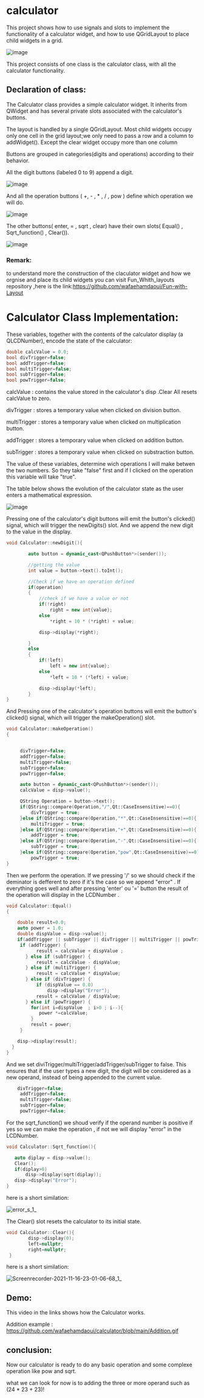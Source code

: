 # calculator

This project shows how to use signals and slots to implement the functionality of a calculator widget, and how to use QGridLayout to place child widgets in a grid.

![image](https://user-images.githubusercontent.com/75392302/141868380-331a6cd1-1f0b-452c-899a-75543cbac429.png)


This project consists of one class is the calculator class, with all the calculator functionality.

## Declaration of class:

The Calculator class provides a simple calculator widget. It inherits from QWidget and has several private slots associated with the calculator's buttons.

The layout is handled by a single QGridLayout. Most child widgets occupy only one cell in the grid layout;we only need to pass a row and a column to addWidget(). Except the clear widget occupy more than one column

Buttons are grouped in categories(digits and operations) according to their behavior.

All the digit buttons (labeled 0 to 9) append a digit.

![image](https://user-images.githubusercontent.com/75392302/141998955-794124f0-6c57-4667-b2f2-84ae0fb3d009.png)


And all the operation buttons ( +, - , * , / , pow ) define which operation we will do.

![image](https://user-images.githubusercontent.com/75392302/141999251-d978eebc-9049-4476-a0c1-f96163679b13.png)


The other buttons( enter, = , sqrt , clear) have their own slots( Equal() , Sqrt_function() , Clear()).

![image](https://user-images.githubusercontent.com/75392302/141999538-ef378f6e-f11c-4c61-bc0c-9c68631454dd.png)

### Remark:
to understand more the construction of the claculator widget and how we orgnise and place its child widgets you can visit Fun_Whith_layouts repository ,here is the link:https://github.com/wafaehamdaoui/Fun-with-Layout

# Calculator Class Implementation:

These variables, together with the contents of the calculator display (a QLCDNumber), encode the state of the calculator:

```cpp
double calcValue = 0.0;
bool divTrigger=false;
bool addTrigger=false;
bool multiTrigger=false;
bool subTrigger=false;
bool powTrigger=false;
```

calcValue : contains the value stored in the calculator's disp .Clear All resets calcValue to zero.

divTrigger : stores a temporary value when clicked on  division button.

multiTrigger : stores a temporary value when clicked on  multiplication button.

addTrigger : stores a temporary value when clicked on  addition button.

subTrigger : stores a temporary value when clicked on substraction button.

The value of these variables, determine wich operations I will make betwen the two numbers. So they take "false" first and if I clicked on the operation this variable will take "true". 

The table below shows the evolution of the calculator state as the user enters a mathematical expression.

![image](https://user-images.githubusercontent.com/75392302/142051701-4eb9dc09-549c-488d-90e5-47ea78d83c50.png)

Pressing one of the calculator's digit buttons will emit the button's clicked() signal, which will trigger the newDigits() slot. And we append the new digit to the value in the display.

```cpp
void Calculator::newDigit(){

        auto button = dynamic_cast<QPushButton*>(sender());

        //getting the value
        int value = button->text().toInt();

        //Check if we have an operation defined
        if(operation)
        {
            //check if we have a value or not
            if(!right)
                right = new int{value};
            else
                *right = 10 * (*right) + value;

            disp->display(*right);

        }
        else
        {
            if(!left)
                left = new int{value};
            else
                *left = 10 * (*left) + value;

            disp->display(*left);
        }
}
```

And Pressing one of the calculator's operation buttons will emit the button's clicked() signal, which will trigger the makeOperation() slot.

```cpp
void Calculator::makeOperation()
{


     divTrigger=false;
     addTrigger=false;
     multiTrigger=false;
     subTrigger=false;
     powTrigger=false;

     auto button = dynamic_cast<QPushButton*>(sender());
     calcValue = disp->value();

     QString Operation = button->text();
     if(QString::compare(Operation,"/",Qt::CaseInsensitive)==0){
         divTrigger = true;
     }else if(QString::compare(Operation,"*",Qt::CaseInsensitive)==0){
         multiTrigger = true;
     }else if(QString::compare(Operation,"+",Qt::CaseInsensitive)==0){
         addTrigger = true;
     }else if(QString::compare(Operation,"-",Qt::CaseInsensitive)==0){
         subTrigger = true;
     }else if(QString::compare(Operation,"pow",Qt::CaseInsensitive)==0){
         powTrigger = true;
}
```

Then we perform the operation. If we pressing  '/' so we should check if the deminator is defferent to zero if it's the case so we append "error" . If  everything goes well and  after pressing 'enter' ou '=' button  the result of the operation will display in the LCDNumber .

```cpp
void Calculator::Equal()
{

    double result=0.0;
    auto power = 1.0;
    double dispValue = disp->value();
    if(addTrigger || subTrigger || divTrigger || multiTrigger || powTrigger){
     if (addTrigger) {
           result = calcValue + dispValue ;
       } else if (subTrigger) {
           result = calcValue - dispValue;
       } else if (multiTrigger) {
           result = calcValue * dispValue;
       } else if (divTrigger) {
           if (dispValue == 0.0)
               disp->display("Error");
           result = calcValue / dispValue;
       } else if (powTrigger) {
         for(int i=dispValue  ; i>0 ; i--){
            power *=calcValue;
         }
         result = power;
     }

    disp->display(result);
  }
}
```



And we set diviTrigger/multiTrigger/addTrigger/subTrigger to false. This ensures that if the user types a new digit, the digit will be considered as a new operand, instead of being appended to the current value.

```cpp
    divTrigger=false;
     addTrigger=false;
     multiTrigger=false;
     subTrigger=false;
     powTrigger=false;
```

For the sqrt_function() we shoud verify if the operand number is positive if yes so we can make the operation , if not we will display "error" in the LCDNumber.

```cpp
void Calculator::Sqrt_function(){

   auto diplay = disp->value();
   Clear();
   if(diplay>0)
       disp->display(sqrt(diplay));
   disp->display("Error");
}
```
here is a short similation:

![error_s_1_](https://user-images.githubusercontent.com/75392302/142069732-832911dc-4f0b-4f08-b57a-0d119085a9a5.gif)

The Clear() slot resets the calculator to its initial state.

```cpp
void Calculator::Clear(){
        disp->display(0);
        left=nullptr;
        right=nullptr;
 }
```
here is a short similation:

![Screenrecorder-2021-11-16-23-01-06-68_1_](https://user-images.githubusercontent.com/75392302/142073237-f87a2469-f914-400e-affe-ffaa56a8ed0f.gif)


## Demo:

This video in the links shows how the Calculator works.

Addition example : https://github.com/wafaehamdaoui/calculator/blob/main/Addition.gif



## conclusion:

Now our calculator is ready to do any basic operation and some complexe operation like pow and sqrt.

what we can look for now is to adding the three or more operand such as (24 * 23 + 23)!


